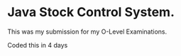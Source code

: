# Java Stock Control System.

This was my submission for my O-Level Examinations.

Coded this in 4 days

